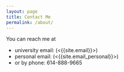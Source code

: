 ```yaml
---
layout: page
title: Contact Me
permalink: /about/
---
```


You can reach me at
- university email: (<{{site.email}}>) 
- personal email: (<{{site.email_personal}}>)
- or by phone: 614-888-9665